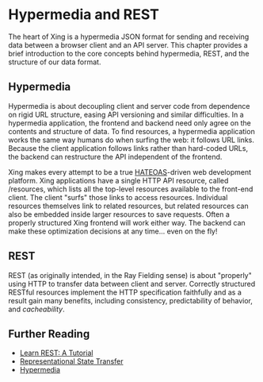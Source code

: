 # Hypermedia and REST

The heart of Xing is a hypermedia JSON format for sending and receiving data between a browser client and an API server. This chapter provides a brief introduction to the core concepts behind hypermedia, REST, and the structure of our data format.

## Hypermedia

Hypermedia is about decoupling client and server code from dependence on rigid URL structure, easing API versioning and similar difficulties. In a hypermedia application, the frontend and backend need only agree on the contents and structure of data. To find resources, a hypermedia application works the same way humans do when surfing the web: it follows URL links. Because the client application follows links rather than hard-coded URLs, the backend can restructure the API independent of the frontend.

Xing makes every attempt to be a true [HATEOAS](https://en.wikipedia.org/wiki/HATEOAS)-driven web development platform. Xing applications have a single HTTP API resource, called /resources, which lists all the top-level resources available to the front-end client. The client "surfs" those links to access resources. Individual resources themselves link to related resources, but related resources can also be embedded inside larger resources to save requests. Often a properly structured Xing frontend will work either way. The backend can make these optimization decisions at any time... even on the fly!

## REST

REST (as originally intended, in the Ray Fielding sense) is about "properly" using HTTP to transfer data between client and server. Correctly structured RESTful resources implement the HTTP specification faithfully and as a result gain many benefits, including consistency, predictability of behavior, and *cacheability*.

## Further Reading

* [Learn REST: A Tutorial](http://rest.elkstein.org/)
* [Representational State Transfer](https://en.wikipedia.org/wiki/Representational_state_transfer)
* [Hypermedia](https://en.wikipedia.org/wiki/Hypermedia)